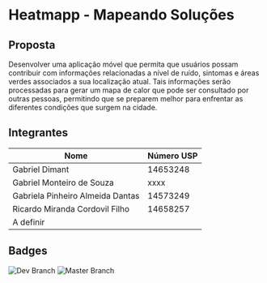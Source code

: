 # Heatmapp - Mapeando Soluções 

## Proposta 
Desenvolver uma aplicação móvel que permita que usuários possam contribuir com informações relacionadas a nível de ruído, sintomas e áreas verdes associados a sua localização atual. 
Tais informações serão processadas para gerar um mapa de calor que pode ser consultado por outras pessoas, permitindo que se preparem melhor para enfrentar as diferentes condições que surgem na cidade.

## Integrantes 

| Nome                                 | Número USP |
|--------------------------------------|------------|
| Gabriel Dimant                       | 14653248   |
| Gabriel Monteiro de Souza            | xxxx       |
| Gabriela Pinheiro Almeida Dantas     | 14573249   |
| Ricardo Miranda Cordovil Filho       | 14658257   |
| A definir                            |            |

## Badges
![Dev Branch](https://github.com/gabi-pinheiro/heatmapp/actions/workflows/rails.yml/badge.svg?branch=dev)
![Master Branch](https://github.com/gabi-pinheiro/heatmapp/actions/workflows/rails.yml/badge.svg?branch=master)

